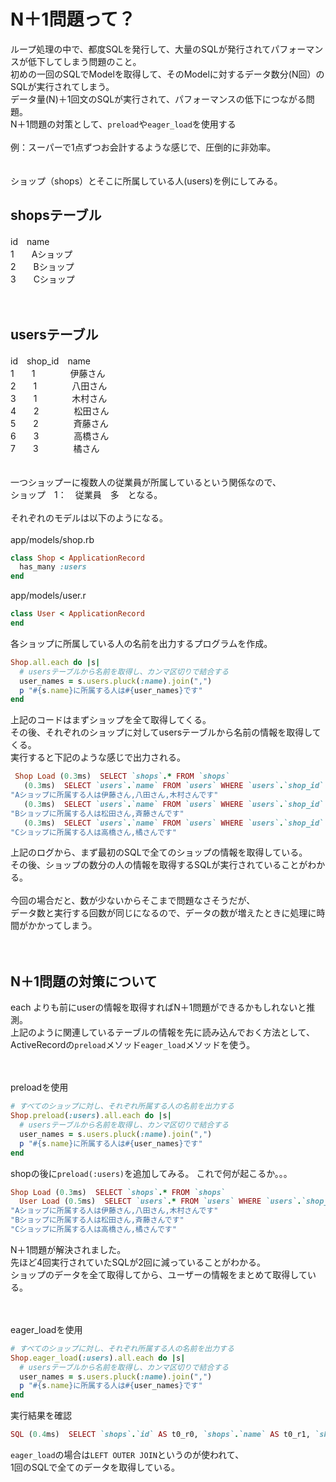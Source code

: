 # N＋1問題って？
ループ処理の中で、都度SQLを発行して、大量のSQLが発行されてパフォーマンスが低下してしまう問題のこと。<br>
初めの一回のSQLでModelを取得して、そのModelに対するデータ数分(N回）のSQLが実行されてしまう。<br>
データ量(N)＋1回文のSQLが実行されて、パフォーマンスの低下につながる問題。<br>
N＋1問題の対策として、`preload`や`eager_load`を使用する<br>
<br>
例：スーパーで1点ずつお会計するような感じで、圧倒的に非効率。<br>
<br>
<br>
ショップ（shops）とそこに所属している人(users)を例にしてみる。


## shopsテーブル

id　name<br>
1　　Aショップ<br>
2　　Bショップ<br>
3　　Cショップ<br>
<br>
<br>
## usersテーブル

id　shop_id　name<br>
1　　1　　　　伊藤さん<br>
2　　1　　　　八田さん<br>
3　　1　　　　木村さん<br>
4　　2　　　　松田さん<br>
5　　2　　　　斉藤さん<br>
6　　3　　　　高橋さん<br>
7　　3　　　　橘さん<br>
<br>
<br>
一つショップーに複数人の従業員が所属しているという関係なので、<br>
ショップ　1：　従業員　多　となる。<br>
<br>
それぞれのモデルは以下のようになる。<br>
<br>
app/models/shop.rb
```Ruby
class Shop < ApplicationRecord
  has_many :users
end
```

app/models/user.r
```Ruby
class User < ApplicationRecord
end
```

各ショップに所属している人の名前を出力するプログラムを作成。

```Ruby
Shop.all.each do |s|
  # usersテーブルから名前を取得し、カンマ区切りで結合する
  user_names = s.users.pluck(:name).join(",")
  p "#{s.name}に所属する人は#{user_names}です"
end
```
上記のコードはまずショップを全て取得してくる。<br>
その後、それぞれのショップに対してusersテーブルから名前の情報を取得してくる。<br>
実行すると下記のような感じで出力される。<br>

```Ruby
 Shop Load (0.3ms)  SELECT `shops`.* FROM `shops`
   (0.3ms)  SELECT `users`.`name` FROM `users` WHERE `users`.`shop_id` = 1
"Aショップに所属する人は伊藤さん,八田さん,木村さんです"
   (0.3ms)  SELECT `users`.`name` FROM `users` WHERE `users`.`shop_id` = 2
"Bショップに所属する人は松田さん,斉藤さんです"
   (0.3ms)  SELECT `users`.`name` FROM `users` WHERE `users`.`shop_id` = 3
"Cショップに所属する人は高橋さん,橘さんです"
```

上記のログから、まず最初のSQLで全てのショップの情報を取得している。<br>
その後、ショップの数分の人の情報を取得するSQLが実行されていることがわかる。<br>
<br>
今回の場合だと、数が少ないからそこまで問題なさそうだが、<br>
データ数と実行する回数が同じになるので、データの数が増えたときに処理に時間がかかってしまう。<br>
<br>
<br>

## N＋1問題の対策について
each よりも前にuserの情報を取得すればN＋1問題ができるかもしれないと推測。<br>
上記のように関連しているテーブルの情報を先に読み込んでおく方法として、<br>
ActiveRecordの`preload`メソッド`eager_load`メソッドを使う。<br>
<br>
<br>

preloadを使用
```Ruby
# すべてのショップに対し、それぞれ所属する人の名前を出力する
Shop.preload(:users).all.each do |s|
  # usersテーブルから名前を取得し、カンマ区切りで結合する
  user_names = s.users.pluck(:name).join(",")
  p "#{s.name}に所属する人は#{user_names}です"
end
```
shopの後に`preload(:users)`を追加してみる。
これで何が起こるか。。。

```Ruby
Shop Load (0.3ms)  SELECT `shops`.* FROM `shops`
  User Load (0.5ms)  SELECT `users`.* FROM `users` WHERE `users`.`shop_id` IN (1, 2, 3)
"Aショップに所属する人は伊藤さん,八田さん,木村さんです"
"Bショップに所属する人は松田さん,斉藤さんです"
"Cショップに所属する人は高橋さん,橘さんです"
```

N＋1問題が解決されました。<br>
先ほど4回実行されていたSQLが2回に減っていることがわかる。<br>
ショップのデータを全て取得してから、ユーザーの情報をまとめて取得している。<br>
<br>
<br>

eager_loadを使用
```Ruby
# すべてのショップに対し、それぞれ所属する人の名前を出力する
Shop.eager_load(:users).all.each do |s|
  # usersテーブルから名前を取得し、カンマ区切りで結合する
  user_names = s.users.pluck(:name).join(",")
  p "#{s.name}に所属する人は#{user_names}です"
end
```

実行結果を確認
```Ruby
SQL (0.4ms)  SELECT `shops`.`id` AS t0_r0, `shops`.`name` AS t0_r1, `shops`.`created_at` AS t0_r2, `shops`.`updated_at` AS t0_r3, `users`.`id` AS t1_r0, `users`.`name` AS t1_r1, `users`.`shop_id` AS t1_r2, `users`.`created_at` AS t1_r3, `users`.`updated_at` AS t1_r4 FROM `shops` LEFT OUTER JOIN `users` ON `users`.`shop_id` = `shops`.`id`
```

`eager_load`の場合は`LEFT OUTER JOIN`というのが使われて、<br>
1回のSQLで全てのデータを取得している。<br>